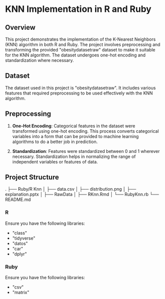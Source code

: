 # KNN Implementation in R and Ruby

## Overview

This project demonstrates the implementation of the K-Nearest Neighbors (KNN) algorithm in both R and Ruby. The project involves preprocessing and transforming the provided "obesitydatasetraw" dataset to make it suitable for the KNN algorithm. The dataset undergoes one-hot encoding and standardization where necessary.

## Dataset

The dataset used in this project is "obesitydatasetraw". It includes various features that required preprocessing to be used effectively with the KNN algorithm.

## Preprocessing

1. **One-Hot Encoding**: Categorical features in the dataset were transformed using one-hot encoding. This process converts categorical variables into a form that can be provided to machine learning algorithms to do a better job in prediction.

2. **Standardization**: Features were standardized between 0 and 1 wherever necessary. Standardization helps in normalizing the range of independent variables or features of data.

## Project Structure 

.
├── Ruby/R Knn
│ ├── data.csv
│ ├── distribution.png
│ ├── explanation.pptx
│ ├── RawData
│ ├── RKnn.Rmd
│ └── RubyKnn.rb
└── README.md

### R

Ensure you have the following libraries:
- "class"
- "tidyverse"
- "datos"
- "car"
- "dplyr"

### Ruby

Ensure you have the following libraries:
- "csv"
- "matrix"
